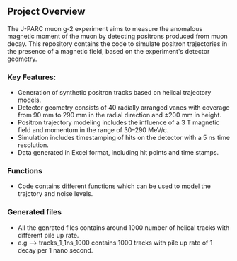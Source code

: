 ## Project Overview

The J-PARC muon g-2 experiment aims to measure the anomalous magnetic moment of the muon by detecting positrons produced from muon decay.
This repository contains the code to simulate positron trajectories in the presence of a magnetic field, based on the experiment's detector geometry.

### Key Features:
- Generation of synthetic positron tracks based on helical trajectory models.
- Detector geometry consists of 40 radially arranged vanes with coverage from 90 mm to 290 mm in the radial direction and ±200 mm in height.
- Positron trajectory modeling includes the influence of a 3 T magnetic field and momentum in the range of 30–290 MeV/c.
- Simulation includes timestamping of hits on the detector with a 5 ns time resolution.
- Data generated in Excel format, including hit points and time stamps.

### Functions
- Code contains different functions which can be used to model the trajctory and noise levels.

### Generated files
- All the genrated files contains around 1000 number of helical tracks with different pile up rate.
- e.g --> tracks_1_1ns_1000 contains 1000 tracks with pile up rate of 1 decay per 1 nano second.


